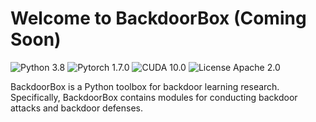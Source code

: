 # Welcome to BackdoorBox (Coming Soon)
![Python 3.8]()
![Pytorch 1.7.0]()
![CUDA 10.0]()
![License Apache 2.0](https://github.com/THUYimingLi/BackdoorBox/blob/main/LICENSE)

BackdoorBox is a Python toolbox for backdoor learning research. Specifically, BackdoorBox contains modules for conducting backdoor attacks and backdoor defenses.  
